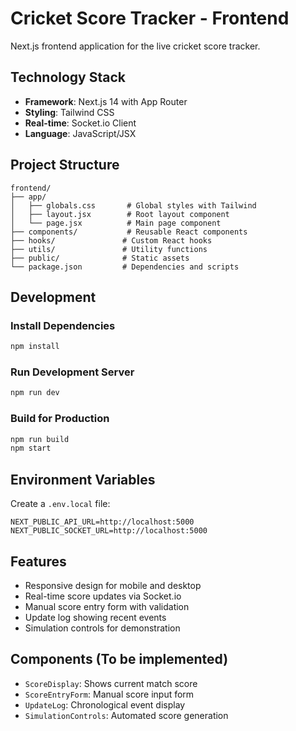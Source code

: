 # Cricket Score Tracker - Frontend

Next.js frontend application for the live cricket score tracker.

## Technology Stack

- **Framework**: Next.js 14 with App Router
- **Styling**: Tailwind CSS
- **Real-time**: Socket.io Client
- **Language**: JavaScript/JSX

## Project Structure

```
frontend/
├── app/
│   ├── globals.css       # Global styles with Tailwind
│   ├── layout.jsx        # Root layout component
│   └── page.jsx          # Main page component
├── components/           # Reusable React components
├── hooks/               # Custom React hooks
├── utils/               # Utility functions
├── public/              # Static assets
└── package.json         # Dependencies and scripts
```

## Development

### Install Dependencies
```bash
npm install
```

### Run Development Server
```bash
npm run dev
```

### Build for Production
```bash
npm run build
npm start
```

## Environment Variables

Create a `.env.local` file:

```
NEXT_PUBLIC_API_URL=http://localhost:5000
NEXT_PUBLIC_SOCKET_URL=http://localhost:5000
```

## Features

- Responsive design for mobile and desktop
- Real-time score updates via Socket.io
- Manual score entry form with validation
- Update log showing recent events
- Simulation controls for demonstration

## Components (To be implemented)

- `ScoreDisplay`: Shows current match score
- `ScoreEntryForm`: Manual score input form
- `UpdateLog`: Chronological event display
- `SimulationControls`: Automated score generation